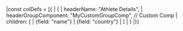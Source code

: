 <framework-specific-section frameworks="vue">
<snippet transform={false}>
|const colDefs = [{
|  {
|    headerName: "Athlete Details",
|    headerGroupComponent: "MyCustomGroupComp", // Custom Comp
|    children: [
|      {field: "name"}
|      {field: "country"}
|    ]
|  }
|}]
</snippet>
</framework-specific-section>